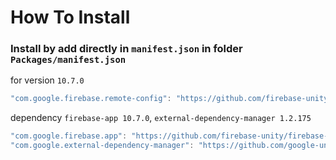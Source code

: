 # How To Install

### Install by add directly in `manifest.json` in folder `Packages/manifest.json`

for version `10.7.0`
```csharp
"com.google.firebase.remote-config": "https://github.com/firebase-unity/firebase-remote-config.git#10.7.0",
```


dependency `firebase-app 10.7.0`, `external-dependency-manager 1.2.175`
```csharp
"com.google.firebase.app": "https://github.com/firebase-unity/firebase-app.git#10.7.0",
"com.google.external-dependency-manager": "https://github.com/google-unity/external-dependency-manager.git#1.2.175",
```